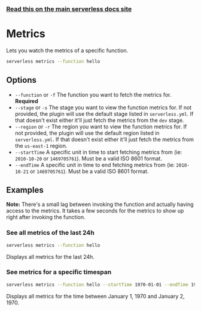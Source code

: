 <!--
title: Serverless Framework Commands - AWS Lambda - Metrics
menuText: Metrics
menuOrder: 6
description: View metrics of your AWS Lambda Function within your terminal using the Serverless Framework
layout: Doc
-->

<!-- DOCS-SITE-LINK:START automatically generated  -->
### [Read this on the main serverless docs site](https://www.serverless.com/framework/docs/providers/aws/cli-reference/metrics)
<!-- DOCS-SITE-LINK:END -->

# Metrics

Lets you watch the metrics of a specific function.

```bash
serverless metrics --function hello
```

## Options

- `--function` or `-f` The function you want to fetch the metrics for. **Required**
- `--stage` or `-s` The stage you want to view the function metrics for. If not provided, the plugin will use the default stage listed in `serverless.yml`. If that doesn't exist either it'll just fetch the metrics from the `dev` stage.
- `--region` or `-r` The region you want to view the function metrics for. If not provided, the plugin will use the default region listed in `serverless.yml`. If that doesn't exist either it'll just fetch the metrics from the `us-east-1` region.
- `--startTime` A specific unit in time to start fetching metrics from (ie: `2010-10-20` or `1469705761`). Must be a valid ISO 8601 format.
- `--endTime` A specific unit in time to end fetching metrics from (ie: `2010-10-21` or `1469705761`). Must be a valid ISO 8601 format.

## Examples

**Note:** There's a small lag between invoking the function and actually having access to the metrics. It takes a few seconds for the metrics to show up right after invoking the function.

### See all metrics of the last 24h

```bash
serverless metrics --function hello
```

Displays all metrics for the last 24h.

### See metrics for a specific timespan

```bash
serverless metrics --function hello --startTime 1970-01-01 --endTime 1970-01-02
```

Displays all metrics for the time between January 1, 1970 and January 2, 1970.

